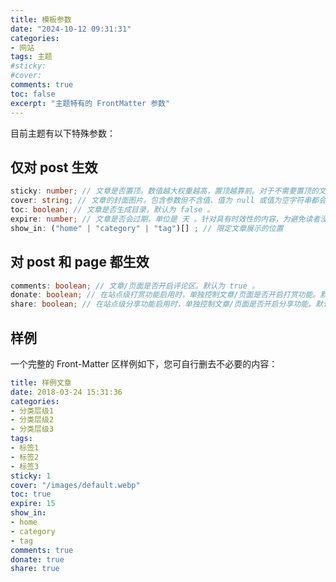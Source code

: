 ```yaml
---
title: 模板参数
date: "2024-10-12 09:31:31"
categories: 
- 网站
tags: 主题
#sticky:
#cover:
comments: true
toc: false
excerpt: "主题特有的 FrontMatter 参数"
---
```

目前主题有以下特殊参数：

## 仅对 post 生效

```ts
sticky: number; // 文章是否置顶。数值越大权重越高，置顶越靠前。对于不需要置顶的文章，请注释掉这个参数。默认为不启用。
cover: string; // 文章的封面图片。包含参数但不含值、值为 null 或值为空字符串都会认为是没有封面的文章。对于使用默认封面的文章，请注释掉这个参数。
toc: boolean; // 文章是否生成目录。默认为 false 。
expire: number; // 文章是否会过期，单位是 天 。针对具有时效性的内容，为避免读者没有意识到其时间局限，可以启用这个参数来在指定时间后给出提示。
show_in: ("home" | "category" | "tag")[] ; // 限定文章展示的位置
```

## 对 post 和 page 都生效

```ts
comments: boolean; // 文章/页面是否开启评论区。默认为 true 。
donate: boolean; // 在站点级打赏功能启用时，单独控制文章/页面是否开启打赏功能。默认为 true 。
share: boolean; // 在站点级分享功能启用时，单独控制文章/页面是否开启分享功能。默认为 true 。
```

## 样例

一个完整的 Front-Matter 区样例如下，您可自行删去不必要的内容：

```yaml
title: 样例文章
date: 2018-03-24 15:31:36
categories: 
- 分类层级1
- 分类层级2
- 分类层级3
tags:
- 标签1
- 标签2
- 标签3
sticky: 1
cover: "/images/default.webp"
toc: true
expire: 15
show_in:
- home
- category
- tag
comments: true
donate: true
share: true
```
